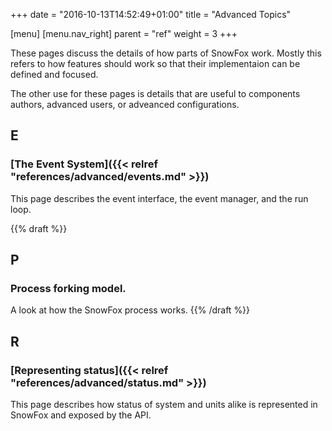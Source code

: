 +++
date = "2016-10-13T14:52:49+01:00"
title = "Advanced Topics"

[menu]
  [menu.nav_right]
    parent = "ref"
    weight = 3
+++

These pages discuss the details of how parts of SnowFox work.
Mostly this refers to how features should work so that their
implementaion can be defined and focused.

The other use for these pages is details that are useful to
components authors, advanced users, or adveanced configurations.

## E
### [The Event System]({{< relref "references/advanced/events.md" >}})
This page describes the event interface, the event manager,
and the run loop.

{{% draft %}}
## P
### Process forking model.
A look at how the SnowFox process works.
{{% /draft %}}

## R
### [Representing status]({{< relref "references/advanced/status.md" >}})
This page describes how status of system and units alike is
represented in SnowFox and exposed by the API.
